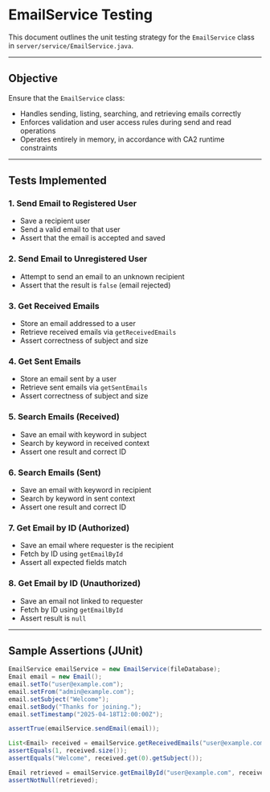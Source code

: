 # EmailService Testing

This document outlines the unit testing strategy for the `EmailService` class in `server/service/EmailService.java`.

---

## Objective

Ensure that the `EmailService` class:
- Handles sending, listing, searching, and retrieving emails correctly
- Enforces validation and user access rules during send and read operations
- Operates entirely in memory, in accordance with CA2 runtime constraints

---

## Tests Implemented

### 1. Send Email to Registered User
- Save a recipient user
- Send a valid email to that user
- Assert that the email is accepted and saved

### 2. Send Email to Unregistered User
- Attempt to send an email to an unknown recipient
- Assert that the result is `false` (email rejected)

### 3. Get Received Emails
- Store an email addressed to a user
- Retrieve received emails via `getReceivedEmails`
- Assert correctness of subject and size

### 4. Get Sent Emails
- Store an email sent by a user
- Retrieve sent emails via `getSentEmails`
- Assert correctness of subject and size

### 5. Search Emails (Received)
- Save an email with keyword in subject
- Search by keyword in received context
- Assert one result and correct ID

### 6. Search Emails (Sent)
- Save an email with keyword in recipient
- Search by keyword in sent context
- Assert one result and correct ID

### 7. Get Email by ID (Authorized)
- Save an email where requester is the recipient
- Fetch by ID using `getEmailById`
- Assert all expected fields match

### 8. Get Email by ID (Unauthorized)
- Save an email not linked to requester
- Fetch by ID using `getEmailById`
- Assert result is `null`

---

## Sample Assertions (JUnit)

```java
EmailService emailService = new EmailService(fileDatabase);
Email email = new Email();
email.setTo("user@example.com");
email.setFrom("admin@example.com");
email.setSubject("Welcome");
email.setBody("Thanks for joining.");
email.setTimestamp("2025-04-18T12:00:00Z");

assertTrue(emailService.sendEmail(email));

List<Email> received = emailService.getReceivedEmails("user@example.com");
assertEquals(1, received.size());
assertEquals("Welcome", received.get(0).getSubject());

Email retrieved = emailService.getEmailById("user@example.com", received.get(0).getId());
assertNotNull(retrieved);
```

